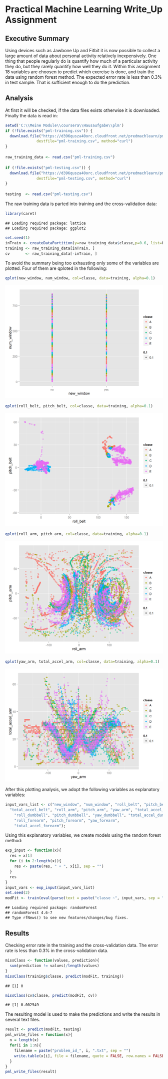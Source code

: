 
Practical Machine Learning Write_Up Assignment
========================================================

## Executive Summary
Using devices such as Jawbone Up and Fitbit it is now possible to collect a large amount of data
about personal activity relatively inexpensively. One thing that people regularly do is quantify how much of a
particular activity they do, but they rarely quantify how well they do it. 
Within this assignment 18 variables are choosen to predict which exercise is done, and train the data using random forest method.
The expected error rate is less than 0.3% in test sample. That is sufficient enough to do the prediction.

## Analysis
At first it will be checked, if the data files exists otherwise it is downloaded. Finally the data is read in:

```r
setwd('C:\\Meine Module\\coursera\\Hausaufgabe\\plm')
if (!file.exists("pml-training.csv")) {
  download.file("https://d396qusza40orc.cloudfront.net/predmachlearn/pml-training.csv", 
              destfile="pml-training.csv", method="curl")
}

raw_training_data <- read.csv("pml-training.csv")

if (!file.exists("pml-testing.csv")) {
  download.file("https://d396qusza40orc.cloudfront.net/predmachlearn/pml-testing.csv", 
              destfile="pml-testing.csv", method="curl")
}

testing  <- read.csv("pml-testing.csv")
```

The raw training data is parted into training and the cross-validation data:

```r
library(caret)
```

```
## Loading required package: lattice
## Loading required package: ggplot2
```

```r
set.seed(1)
inTrain <- createDataPartition(y=raw_training_data$classe,p=0.6, list=F)
training <- raw_training_data[inTrain, ]
cv       <- raw_training_data[-inTrain, ]
```

To avoid the summary being too exhausting only some of the variables are plotted. 
Four of them are qploted in the following:

```r
qplot(new_window, num_window, col=classe, data=training, alpha=0.1)
```

![plot of chunk unnamed-chunk-3](figure-html/unnamed-chunk-31.png) 

```r
qplot(roll_belt, pitch_belt, col=classe, data=training, alpha=0.1)
```

![plot of chunk unnamed-chunk-3](figure-html/unnamed-chunk-32.png) 

```r
qplot(roll_arm, pitch_arm, col=classe, data=training, alpha=0.1)
```

![plot of chunk unnamed-chunk-3](figure-html/unnamed-chunk-33.png) 

```r
qplot(yaw_arm, total_accel_arm, col=classe, data=training, alpha=0.1)
```

![plot of chunk unnamed-chunk-3](figure-html/unnamed-chunk-34.png) 

After this plotting analysis, we adopt the following variables as explanatory variables:

```r
input_vars_list <- c("new_window", "num_window", "roll_belt", "pitch_belt", "yaw_belt", 
  "total_accel_belt", "roll_arm", "pitch_arm", "yaw_arm", "total_accel_arm", 
	"roll_dumbbell", "pitch_dumbbell", "yaw_dumbbell", "total_accel_dumbbell",
	"roll_forearm", "pitch_forearm", "yaw_forearm", 
	"total_accel_forearm");
```

Using this explanatory variables, we create models using the random forest method:

```r
exp_input <- function(x){
  res = x[1]
  for (i in 2:length(x)){
    res <- paste(res, " + ", x[i], sep = "")
  }
  res
}
input_vars <- exp_input(input_vars_list)
set.seed(2)
modFit <- train(eval(parse(text = paste("classe ~", input_vars, sep = ""))), data = training, method = "rf")
```

```
## Loading required package: randomForest
## randomForest 4.6-7
## Type rfNews() to see new features/changes/bug fixes.
```

## Results

Checking error rate in the training and the cross-validation data. 
The error rate is less than 0.3% in the cross-validation data. 

```r
missClass <- function(values, prediction){
  sum(prediction != values)/length(values)
}
missClass(training$classe, predict(modFit, training))
```

```
## [1] 0
```

```r
missClass(cv$classe, predict(modFit, cv))
```

```
## [1] 0.002549
```

The resulting model is used to make the predictions and write the results in several text files.

```r
result <- predict(modFit, testing)
pml_write_files = function(x){
  n = length(x)
  for(i in 1:n){
    filename = paste("problem_id_", i, ".txt", sep = "")
    write.table(x[i], file = filename, quote = FALSE, row.names = FALSE, col.names = FALSE)
  }
}
pml_write_files(result)
```
